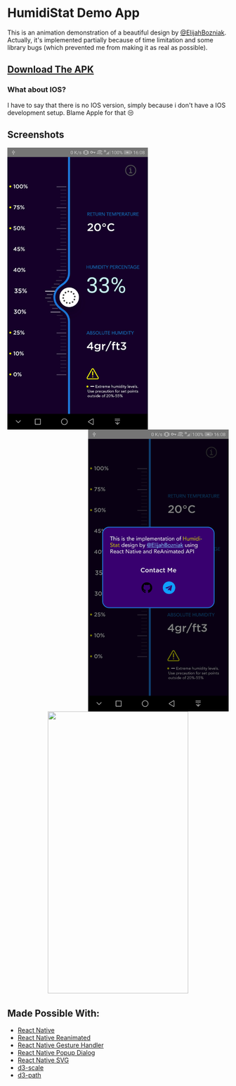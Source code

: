 # HumidiStat Demo App

This is an animation demonstration of a beautiful design by [@ElijahBozniak](https://dribbble.com/shots/6315218-IoT-Humidity-App-Slider). Actually, it's implemented partially because of time limitation and some library bugs (which prevented me from making it as real as possible).

## [Download The APK](__assets__/app.apk?raw=true)

### What about IOS?

I have to say that there is no IOS version, simply because i don't have a IOS development setup. Blame Apple for that :unamused:

## Screenshots

 <img align="left" width="320" height="640" src="__assets__/img1.jpg">
 
 <img align="right" width="320" height="640"  src="__assets__/img2.jpg">
<p align="center">
 <img width="320" height="640" src="__assets__/vid.gif">
</p>


## Made Possible With:  
+ [React Native](https://facebook.github.io/react-native/)
+  [React Native Reanimated](https://github.com/kmagiera/react-native-reanimated)
+  [React Native Gesture Handler](https://github.com/kmagiera/react-native-gesture-handler)
+  [React Native Popup Dialog](https://github.com/jacklam718/react-native-popup-dialog)
+  [React Native SVG](https://github.com/react-native-community/react-native-svg)
+  [d3-scale](https://github.com/d3/d3-scale)
+  [d3-path](https://github.com/d3/d3-path)

